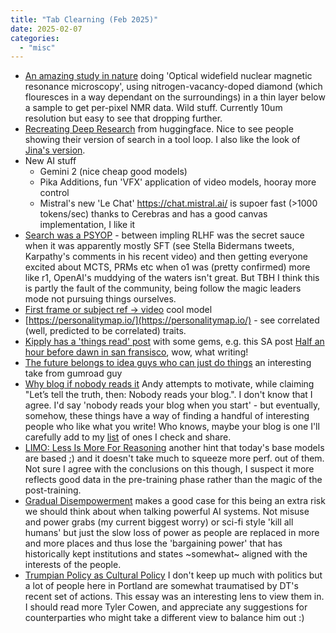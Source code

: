 ```yaml
---
title: "Tab Clearning (Feb 2025)"
date: 2025-02-07
categories: 
  - "misc"
---
```


- [An amazing study in nature](https://www.nature.com/articles/s41467-024-55003-5) doing 'Optical widefield nuclear magnetic resonance microscopy', using nitrogen-vacancy-doped diamond (which flouresces in a way dependant on the surroundings) in a thin layer below a sample to get per-pixel NMR data. Wild stuff. Currently 10um resolution but easy to see that dropping further.
- [Recreating Deep Research](https://huggingface.co/blog/open-deep-research) from huggingface. Nice to see people showing their version of search in a tool loop. I also like the look of [Jina's version](https://github.com/jina-ai/node-DeepResearch).
- New AI stuff
    - Gemini 2 (nice cheap good models)
    - Pika Additions, fun 'VFX' application of video models, hooray more control
    - Mistral's new 'Le Chat' https://chat.mistral.ai/ is supoer fast (>1000 tokens/sec) thanks to Cerebras and has a good canvas implementation, I like it
- [Search was a PSYOP](https://www.interconnects.ai/p/openais-o1-using-search-was-a-psyop) - between impling RLHF was the secret sauce when it was apparently mostly SFT (see Stella Bidermans tweets, Karpathy's comments in his recent video) and then getting everyone excited about MCTS, PRMs etc when o1 was (pretty confirmed) more like r1, OpenAI's muddying of the waters isn't great. But TBH I think this is partly the fault of the community, being follow the magic leaders mode not pursuing things ourselves.
- [First frame or subject ref -> video](https://replicate.com/minimax/video-01) cool model
- [https://personalitymap.io/](https://personalitymap.io/) - see correlated (well, predicted to be correlated) traits.
- [Kipply has a 'things read' post](https://kipp.ly/nov-dec-24/) with some gems, e.g. this SA post [Half an hour before dawn in san fransisco](https://www.astralcodexten.com/p/half-an-hour-before-dawn-in-san-francisco), wow, what writing!
- [The future belongs to idea guys who can just do things](https://ghuntley.com/dothings/) an interesting take from gumroad guy
- [Why blog if nobody reads it](https://andysblog.uk/why-blog-if-nobody-reads-it/) Andy attempts to motivate, while claiming "Let’s tell the truth, then: Nobody reads your blog.". I don't know that I agree. I'd say 'nobody reads your blog when you start' - but eventually, somehow, these things have a way of finding a handful of interesting people who like what you write! Who knows, maybe your blog is one I'll carefully add to my [list](/blog.qmd) of ones I check and share.
- [LIMO: Less Is More For Reasoning](https://arxiv.org/abs/2502.03387) another hint that today's base models are based ;) and it doesn't take much to squeeze more perf. out of them. Not sure I agree with the conclusions on this though, I suspect it more reflects good data in the pre-training phase rather than the magic of the post-training. 
- [Gradual Disempowerment](https://gradual-disempowerment.ai/misaligned-economy) makes a good case for this being an extra risk we should think about when talking powerful AI systems. Not misuse and power grabs (my current biggest worry) or sci-fi style 'kill all humans' but just the slow loss of power as people are replaced in more and more places and thus lose the 'bargaining power' that has historically kept institutions and states ~somewhat~ aligned with the interests of the people.
- [Trumpian Policy as Cultural Policy](https://marginalrevolution.com/marginalrevolution/2025/02/trumpian-policy-as-cultural-policy.html) I don't keep up much with politics but a lot of people here in Portland are somewhat traumatised by DT's recent set of actions. This essay was an interesting lens to view them in. I should read more Tyler Cowen, and appreciate any suggestions for counterparties who might take a different view to balance him out :)
